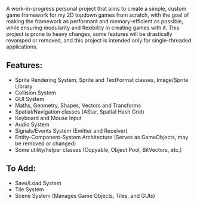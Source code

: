 A work-in-progress personal project that aims to create a simple, custom game framework for my 2D topdown games from scratch, with the goal of making the framework as performant and memory-efficient as possible, while ensuring modularity and flexibility in creating games with it. This project is prone to heavy changes, some features will be drastically revamped or removed, and this project is intended only for single-threaded applications.

## Features:
+ Sprite Rendering System, Sprite and TextFormat classes, Image/Sprite Library
+ Collision System
+ GUI System
+ Maths, Geometry, Shapes, Vectors and Transforms
+ Spatial/Navigation classes (AStar, Spatial Hash Grid)
+ Keyboard and Mouse Input
+ Audio System
+ Signals/Events System (Emitter and Receiver)
+ Entity-Component-System Architecture (Serves as GameObjects, may be removed or changed)
+ Some utility/helper classes (Copyable, Object Pool, BitVectors, etc.)

## To Add:
+ Save/Load System
+ Tile System
+ Scene System (Manages Game Objects, Tiles, and GUIs)
